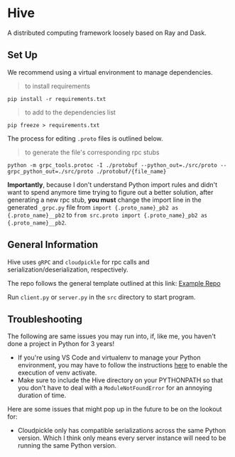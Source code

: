 # Hive
A distributed computing framework loosely based on Ray and Dask.

## Set Up
We recommend using a virtual environment to manage dependencies.

> to install requirements

```shell
pip install -r requirements.txt
```

> to add to the dependencies list

```shell
pip freeze > requirements.txt
```

The process for editing `.proto` files is outlined below.

> to generate the file's corresponding rpc stubs

```shell
python -m grpc_tools.protoc -I ./protobuf --python_out=./src/proto --grpc_python_out=./src/proto ./protobuf/{file_name}
```

**Importantly**, because I don't understand Python import rules and didn't want to spend anymore time trying to figure out a better solution, after generating a new rpc stub, **you must** change the import line in the generated `_grpc.py` file from `import {.proto_name}_pb2 as {.proto_name}__pb2` to `from src.proto import {.proto_name}_pb2 as {.proto_name}__pb2`.

## General Information
Hive uses `gRPC` and `cloudpickle` for rpc calls and serialization/deserialization, respectively.

The repo follows the general template outlined at this link: [Example Repo](https://github.com/chryb/python-grpc-server-template)

Run `client.py` or `server.py` in the `src` directory to start program.

## Troubleshooting
The following are same issues you may run into, if, like me, you haven't done a project in Python for 3 years!
* If you're using VS Code and virtualenv to manage your Python environment, you may have to follow the instructions [here](https://stackoverflow.com/questions/56199111/visual-studio-code-cmd-error-cannot-be-loaded-because-running-scripts-is-disabl/67420296#67420296) to enable the execution of venv activate.
* Make sure to include the Hive directory on your PYTHONPATH so that you don't have to deal with a `ModuleNotFoundError` for an annoying duration of time.

Here are some issues that might pop up in the future to be on the lookout for:
* Cloudpickle only has compatible serializations across the same Python version. Which I think only means every server instance will need to be running the same Python version.
